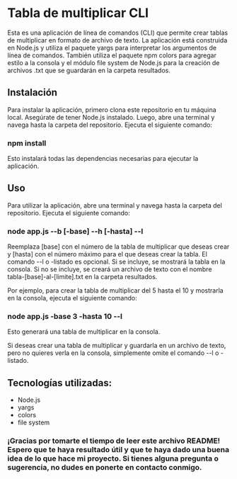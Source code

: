 # Tabla de multiplicar CLI

Esta es una aplicación de línea de comandos (CLI) que permite crear tablas de multiplicar en formato de archivo de texto. La aplicación está construida en Node.js y utiliza el paquete yargs para interpretar los argumentos de línea de comandos. También utiliza el paquete npm colors para agregar estilo a la consola y el módulo file system de Node.js para la creación de archivos .txt que se guardarán en la carpeta resultados.

## Instalación

Para instalar la aplicación, primero clona este repositorio en tu máquina local. Asegúrate de tener Node.js instalado. Luego, abre una terminal y navega hasta la carpeta del repositorio. Ejecuta el siguiente comando:

### npm install

Esto instalará todas las dependencias necesarias para ejecutar la aplicación.

## Uso

Para utilizar la aplicación, abre una terminal y navega hasta la carpeta del repositorio. Ejecuta el siguiente comando:

### node app.js --b [-base] --h [-hasta] --l 

Reemplaza [base] con el número de la tabla de multiplicar que deseas crear y [hasta] con el número máximo para el que deseas crear la tabla. El comando --l o -listado es opcional. Si se incluye, se mostrará la tabla en la consola. Si no se incluye, se creará un archivo de texto con el nombre tabla-[base]-al-[limite].txt en la carpeta resultados.

Por ejemplo, para crear la tabla de multiplicar del 5 hasta el 10 y mostrarla en la consola, ejecuta el siguiente comando:

### node app.js  -base 3 -hasta 10 --l 

Esto generará una tabla de multiplicar en la consola.

Si deseas crear una tabla de multiplicar y guardarla en un archivo de texto, pero no quieres verla en la consola, simplemente omite el comando --l o -listado.

## Tecnologías utilizadas:

- Node.js
- yargs
- colors
- file system

### ¡Gracias por tomarte el tiempo de leer este archivo README! Espero que te haya resultado útil y que te haya dado una buena idea de lo que hace mi proyecto. Si tienes alguna pregunta o sugerencia, no dudes en ponerte en contacto conmigo.

